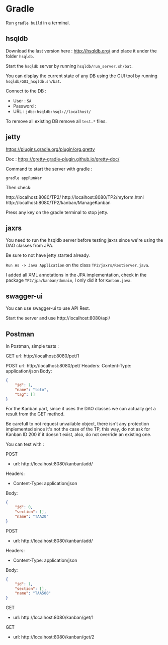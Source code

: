 # Gradle

Run ``gradle build`` in a terminal.

## hsqldb

Download the last version here : http://hsqldb.org/ and place it under the folder ``hsqldb``.

Start the ``hsqldb`` server by running ``hsqldb/run_server.sh/bat``.

You can display the current state of any DB using the GUI tool by running ``hsqldb/GUI_hsqldb.sh/bat``.

Connect to the DB :

- User : ``SA``
- Password : 
- URL : ``jdbc:hsqldb:hsql://localhost/``

To remove all existing DB remove all ``test.*`` files.

## jetty

https://plugins.gradle.org/plugin/org.gretty

Doc : https://gretty-gradle-plugin.github.io/gretty-doc/

Command to start the server with gradle :

``gradle appRunWar``

Then check:

http://localhost:8080/TP2/
http://localhost:8080/TP2/myform.html
http://localhost:8080/TP2/kanban/ManageKanban

Press any key on the gradle terminal to stop jetty.

## jaxrs

You need to run the hsqldb server before testing jaxrs since we're using the DAO classes from JPA.

Be sure to not have jetty started already.

``Run As -> Java Application`` on the class ``TP2/jaxrs/RestServer.java``.

I added all XML annotations in the JPA implementation, check in the package ``TP2/jpa/kanban/domain``, I only did it for ``Kanban.java``.

## swagger-ui

You can use swagger-ui to use API Rest.

Start the server and use http://localhost:8080/api/

## Postman

In Postman, simple tests :

GET
    url: http://localhost:8080/pet/1

POST
    url: http://localhost:8080/pet/
    Headers:
        Content-Type: application/json
    Body:
```json
{
    "id": 1,
    "name": "toto",
    "tag": []
}
```

For the Kanban part, since it uses the DAO classes we can actually get a result from the GET method.

Be carefull to not request unvailable object, there isn't any protection implemented since it's not the case of the TP, this way, do not ask for Kanban ID 200 if it doesn't exist, also, do not override an existing one.

You can test with :

POST
- url: http://localhost:8080/kanban/add/

Headers:
- Content-Type: application/json

Body:
```json
{
    "id": 0,
    "section": [],
    "name": "TAA20"
}
```

POST
- url: http://localhost:8080/kanban/add/

Headers:
- Content-Type: application/json

Body:
```json
{
    "id": 1,
    "section": [],
    "name": "TAA500"
}
```

GET
- url: http://localhost:8080/kanban/get/1

GET
- url: http://localhost:8080/kanban/get/2
